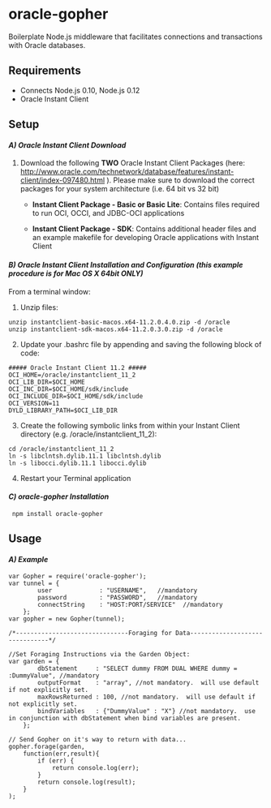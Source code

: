 # oracle-gopher

Boilerplate Node.js middleware that facilitates connections and transactions with Oracle databases.

## Requirements
* Connects Node.js 0.10, Node.js 0.12
* Oracle Instant Client

## Setup
#### *A) Oracle Instant Client Download*
1. Download the following **TWO** Oracle Instant Client Packages (here: http://www.oracle.com/technetwork/database/features/instant-client/index-097480.html ). Please make sure to download the correct packages for your system architecture (i.e. 64 bit vs 32 bit)

    * **Instant Client Package - Basic or Basic Lite**: Contains files required to run OCI, OCCI, and JDBC-OCI applications

    * **Instant Client Package - SDK**: Contains additional header files and an example makefile for developing Oracle applications with Instant Client

#### *B) Oracle Instant Client Installation and Configuration (this example procedure is for Mac OS X 64bit ONLY)*
From a terminal window:

1) Unzip files:
```
unzip instantclient-basic-macos.x64-11.2.0.4.0.zip -d /oracle
unzip instantclient-sdk-macos.x64-11.2.0.3.0.zip -d /oracle
```
2) Update your .bashrc file by appending and saving the following block of code:
```
##### Oracle Instant Client 11.2 #####
OCI_HOME=/oracle/instantclient_11_2
OCI_LIB_DIR=$OCI_HOME
OCI_INC_DIR=$OCI_HOME/sdk/include
OCI_INCLUDE_DIR=$OCI_HOME/sdk/include
OCI_VERSION=11
DYLD_LIBRARY_PATH=$OCI_LIB_DIR
```
3) Create the following symbolic links from within your Instant Client directory (e.g. /oracle/instantclient_11_2):
```
cd /oracle/instantclient_11_2
ln -s libclntsh.dylib.11.1 libclntsh.dylib
ln -s libocci.dylib.11.1 libocci.dylib
```
4) Restart your Terminal application

#### *C) oracle-gopher Installation*
```
 npm install oracle-gopher
```    
## Usage
#### *A) Example*
 ```javasript
 var Gopher = require('oracle-gopher');
 var tunnel = {
         user             : "USERNAME",   //mandatory
         password         : "PASSWORD",   //mandatory
         connectString    : "HOST:PORT/SERVICE"  //mandatory
     };
 var gopher = new Gopher(tunnel);

 /*-------------------------------Foraging for Data-------------------------------*/

 //Set Foraging Instructions via the Garden Object:
 var garden = {
         dbStatement     : "SELECT dummy FROM DUAL WHERE dummy = :DummyValue", //mandatory
         outputFormat    : "array", //not mandatory.  will use default if not explicitly set.
         maxRowsReturned : 100, //not mandatory.  will use default if not explicitly set.
         bindVariables   : {"DummyValue" : "X"} //not mandatory.  use in conjunction with dbStatement when bind variables are present.
     };

 // Send Gopher on it's way to return with data...
 gopher.forage(garden,
     function(err,result){
         if (err) {
             return console.log(err);
         }
         return console.log(result);
     }
 );
 ```   
